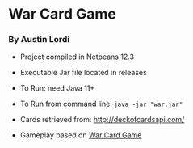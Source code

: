 # War Card Game
### By Austin Lordi

- Project compiled in Netbeans 12.3

- Executable Jar file located in releases

- To Run: need Java 11+

- To Run from command line: ```java -jar "war.jar" ```

- Cards retrieved from: http://deckofcardsapi.com/

- Gameplay based on [War Card Game](https://en.wikipedia.org/wiki/War_(card_game))

